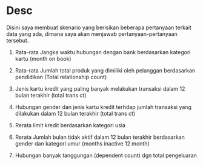 # Desc

Disini saya membuat skenario yang berisikan beberapa pertanyaan terkait data yang ada, dimana saya akan menjawab pertanyaan-pertanyaan tersebut.

1. Rata-rata Jangka waktu hubungan dengan bank berdasarkan
kategori kartu (month on book)

2. Rata-rata Jumlah total produk yang dimiliki oleh pelanggan
berdasarkan pendidikan (Total relationship count)

3. Jenis kartu kredit yang paling banyak 
melakukan transaksi dalam 12 bulan terakhir (total trans ct)

4. Hubungan gender dan jenis kartu kredit terhdap
jumlah transaksi yang dilakukan dalam 12 bulan
terakhir (total trans ct)

5. Rerata limit kredit berdasarkan kategori usia

6. Rerata Jumlah bulan tidak aktif dalam 12 bulan terakhir
berdasarkan gender dan kategori umur (months inactive 12 month)

7. Hubungan banyak tanggungan (dependent count) dgn
total pengeluaran
